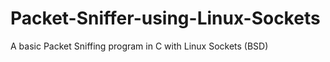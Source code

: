 # Packet-Sniffer-using-Linux-Sockets
A basic Packet Sniffing program in C with Linux Sockets (BSD)


